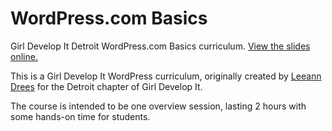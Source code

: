 WordPress.com Basics
======================

Girl Develop It Detroit WordPress.com Basics curriculum. [View the slides online.](http://tinyurl.com/GDIdetWPbasics)

This is a Girl Develop It WordPress curriculum, originally created by [Leeann Drees](http://leeanndrees.com) for the Detroit chapter of Girl Develop It.

The course is intended to be one overview session, lasting 2 hours with some hands-on time for students. 
